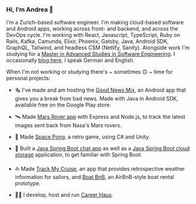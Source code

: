 ### Hi, I’m Andrea 👋

I'm a Zurich-based software engineer. I'm making cloud-based software and Android apps, working across front- and backend, and across the DevOps cycle. I'm working with React, Javascript, TypeScript, Ruby on Rails, Kafka, Camunda, Elixir, Phoenix, Gatsby, Java, Android SDK, GraphQL, Tailwind, and headless CSM (Netlify, Sanity). Alongside work I'm studying for a [Master in Advanced Studies in Software Engineering](https://www.ost.ch/de/weiterbildung/weiterbildungsangebot/informatik/mas-software-engineering). I occasionally [blog here](https://medium.com/@_andrea). I speak German and English.

When I'm not working or studying there's ~ sometimes 🙃 ~ time for personal projects: 

* 🗞 I've made and am hosting the [Good News Mix](https://play.google.com/store/apps/details?id=com.rollmopsgames.guardianapp2020), an Android app that gives you a break from bad news. Made with Java in Android SDK, available free on the Google Play store.

* 🛰 Made [Mars Rover app](https://github.com/pinefoambath/mars-rover-express-app) with Express and Node.js, to track the latest images sent back from Nasa's Mars rovers.

* 🚀 Made [Space Pong](https://rollmopsgames.itch.io/spacepong), a retro game, using C# and Unity.

* 🍃 Built a [Java Spring Boot chat app](https://github.com/pinefoambath/demo) as well as a [Java Spring Boot cloud storage](https://github.com/pinefoambath/cloudstorage) application, to get familiar with Spring Boot. 

* ⛵ Made [Track My Cruise](https://github.com/pinefoambath/trackmycruise), an app that provides retrospective weather information for sailors, and [Boat BnB](https://airbnb-pinefoambath.herokuapp.com), an AirBnB-style boat rental prototype.

* 👩‍🎓 I develop, host and run [Career Haus](http://www.career.haus). 
